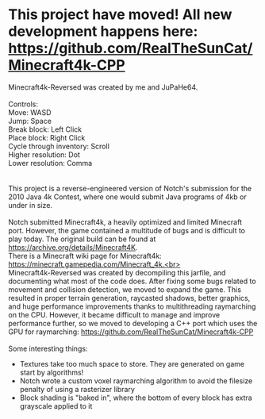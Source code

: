 # This project have moved! All new development happens here: https://github.com/RealTheSunCat/Minecraft4k-CPP

Minecraft4k-Reversed was created by me and JuPaHe64.<br>
<br>
Controls:<br>
Move: WASD<br>
Jump: Space<br>
Break block: Left Click<br>
Place block: Right Click<br>
Cycle through inventory: Scroll<br>
Higher resolution: Dot<br>
Lower resolution: Comma<br>
<br>
<br>
This project is a reverse-engineered version of Notch's submission for the 2010 Java 4k Contest, where one would submit Java programs of 4kb or under in size.<br>
<br>
Notch submitted Minecraft4k, a heavily optimized and limited Minecraft port. However, the game contained a multitude of bugs and is difficult to play today.
The original build can be found at https://archive.org/details/Minecraft4K. <br>
There is a Minecraft wiki page for Minecraft4k: https://minecraft.gamepedia.com/Minecraft_4k.<br>
<br>
Minecraft4k-Reversed was created by decompiling this jarfile, and documenting what most of the code does. After fixing some bugs related to movement and collision detection, we moved to expand the game. This resulted in proper terrain generation, raycasted shadows, better graphics, and huge performance improvements thanks to multithreading raymarching on the CPU. However, it became difficult to manage and improve performance further, so we moved to developing a C++ port which uses the GPU for raymarching: https://github.com/RealTheSunCat/Minecraft4k-CPP<br>
<br>
Some interesting things:<br>
- Textures take too much space to store. They are generated on game start by algorithms!<br>
- Notch wrote a custom voxel raymarching algorithm to avoid the filesize penalty of using a rasterizer library<br>
- Block shading is "baked in", where the bottom of every block has extra grayscale applied to it<br>
